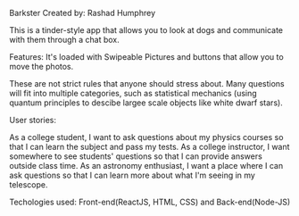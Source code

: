 Barkster Created by: Rashad Humphrey

This is a tinder-style app that allows you to look at dogs and communicate with them through a chat box.

Features:  It's loaded with Swipeable Pictures and buttons that allow you to move the photos.

These are not strict rules that anyone should stress about. Many questions will fit into multiple categories, such as statistical mechanics (using quantum principles to descibe largee scale objects like white dwarf stars).

User stories:

As a college student, I want to ask questions about my physics courses so that I can learn the subject and pass my tests.
As a college instructor, I want somewhere to see students' questions so that I can provide answers outside class time.
As an astronomy enthusiast, I want a place where I can ask questions so that I can learn more about what I'm seeing in my telescope.

Techologies used: Front-end(ReactJS, HTML, CSS) and Back-end(Node-JS)

